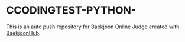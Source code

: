 # CCODINGTEST-PYTHON-
This is an auto push repository for Baekjoon Online Judge created with [BaekjoonHub](https://github.com/BaekjoonHub/BaekjoonHub).

